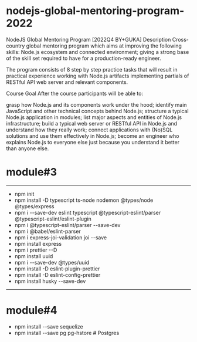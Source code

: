 # nodejs-global-mentoring-program-2022
 NodeJS Global Mentoring Program [2022Q4 BY+GUKA]
Description
Cross-country global mentoring program which aims at improving the following skills: Node.js ecosystem and connected environment; giving a strong base of the skill set required to have for a production-ready engineer.

The program consists of 8 step by step practice tasks that will result in practical experience working with Node.js artifacts implementing partials of RESTful API web server and relevant components.

Course Goal
After the course participants will be able to:

grasp how Node.js and its components work under the hood;
identify main JavaScript and other technical concepts behind Node.js;
structure a typical Node.js application in modules;
list major aspects and entities of Node.js infrastructure;
build a typical web server or RESTful API in Node.js and understand how they really work;
connect applications with (No)SQL solutions and use them effectively in Node.js;
become an engineer who explains Node.js to everyone else just because you understand it better than anyone else.

# module#3
------------------------------------
* npm init
* npm install -D typescript ts-node nodemon @types/node @types/express
* npm i --save-dev eslint typescript @typescript-eslint/parser @typescript-eslint/eslint-plugin
* npm i @typescript-eslint/parser --save-dev
* npm i @babel/eslint-parser
* npm i express-joi-validation joi --save
* npm install express
* npm i prettier --D
* npm install uuid
* npm i --save-dev @types/uuid
* npm install -D eslint-plugin-prettier
* npm install -D eslint-config-prettier
* npm install husky --save-dev

------------------------------------
# module#4

* npm install --save sequelize
* npm install --save pg pg-hstore # Postgres